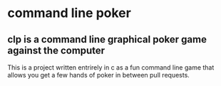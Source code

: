 # command line poker
## clp is a command line graphical poker game against the computer

This is a project written entrirely in c as a fun command line game that allows you get a few hands of poker in between pull requests.



